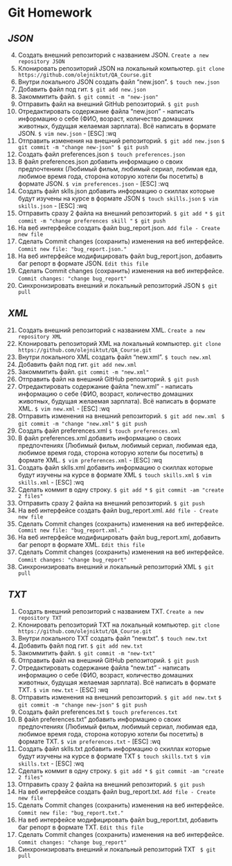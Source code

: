 # Git Homework
## _JSON_
 4. Создать внешний репозиторий c названием JSON. 
`Create a new repository JSON`
 5. Клонировать репозиторий JSON на локальный компьютер. 
`git clone https://github.com/olejniktut/QA_Course.git`
 6. Внутри локального JSON создать файл “new.json”. 
`$ touch new.json`
 7. Добавить файл под гит. 
`$ git add new.json`
 8. Закоммитить файл. 
`$ git commit -m "new-json"`
 9. Отправить файл на внешний GitHub репозиторий.
`$ git push`
 10. Отредактировать содержание файла “new.json” - написать информацию о себе (ФИО, возраст, количество домашних животных, будущая желаемая зарплата). Всё написать в формате JSON.
`$ vim new.json` - [ESC] :wq
 11. Отправить изменения на внешний репозиторий.
`$ git add new.json`
`$ git commit -m "change new-json"
$ git push`
 12. Создать файл preferences.json
`$ touch preferences.json`
 13. В файл preferences.json добавить информацию о своих предпочтениях (Любимый фильм, любимый сериал, любимая еда, любимое время года, сторона которую хотели бы посетить) в формате JSON.
`$ vim preferences.json` - [ESC] :wq
 14. Создать файл sklls.json добавить информацию о скиллах которые будут изучены на курсе в формате JSON
`$ touch skills.json`
`$ vim skills.json` - [ESC] :wq
 15. Отправить сразу 2 файла на внешний репозиторий.
`$ git add *`
`$ git commit -m "change preferences skill "`
`$ git push`
 16. На веб интерфейсе создать файл bug_report.json.
`Add file - Create new file`
 17. Сделать Commit changes (сохранить) изменения на веб интерфейсе.
 `Commit new file: "bug_report.json."`
 18. На веб интерфейсе модифицировать файл bug_report.json, добавить баг репорт в формате JSON.
`Edit this file`
 19. Сделать Commit changes (сохранить) изменения на веб интерфейсе.
`Commit changes: "change bug_report"`
 20. Синхронизировать внешний и локальный репозиторий JSON
 `$ git pull`

## _XML_
 21. Создать внешний репозиторий c названием XML.
`Create a new repository XML `
 22. Клонировать репозиторий XML на локальный компьютер.
`git clone https://github.com/olejniktut/QA_Course.git`
 23. Внутри локального XML создать файл “new.xml”.
`$ touch new.xml`
 24. Добавить файл под гит.
`git add new.xml`
 25. Закоммитить файл.
`git commit -m "new.xml"`
 26. Отправить файл на внешний GitHub репозиторий.
`$ git push`
 27. Отредактировать содержание файла “new.xml” - написать информацию о себе (ФИО, возраст, количество домашних животных, будущая желаемая зарплата). Всё написать в формате XML.
`$ vim new.xml` - [ESC] :wq
 28. Отправить изменения на внешний репозиторий.
`$ git add new.xml `
`$ git commit -m "change "new.xml"`
`$ git push`
 29. Создать файл preferences.xml
`$ touch preferences.xml`
 30. В файл preferences.xml добавить информацию о своих предпочтениях (Любимый фильм, любимый сериал, любимая еда, любимое время года, сторона которую хотели бы посетить) в формате XML.
`$ vim preferences.xml` - [ESC] :wq
 31. Создать файл sklls.xml добавить информацию о скиллах которые будут изучены на курсе в формате XML
`$ touch skills.xml`
`$ vim skills.xml` - [ESC] :wq
 32. Сделать коммит в одну строку.
`$ git add *`
`$ git commit -am "create 2 files"`
 33. Отправить сразу 2 файла на внешний репозиторий.
`$ git push`
 34. На веб интерфейсе создать файл bug_report.xml.
`Add file - Create new file`
 35. Сделать Commit changes (сохранить) изменения на веб интерфейсе.
` Commit new file: "bug_report.xml."`
 36. На веб интерфейсе модифицировать файл bug_report.xml, добавить баг репорт в формате XML.
`Edit this file`
 37. Сделать Commit changes (сохранить) изменения на веб интерфейсе.
`Commit changes: "change bug_report"`
 38. Синхронизировать внешний и локальный репозиторий XML
 `$ git pull`
 
## _TXT_
 1. Создать внешний репозиторий c названием TXT.
`Create a new repository TXT`
 2. Клонировать репозиторий TXT на локальный компьютер.
`git clone https://github.com/olejniktut/QA_Course.git`
 3. Внутри локального TXT создать файл “new.txt”.
`$ touch new.txt`
 4. Добавить файл под гит.
`$ git add new.txt`
 5. Закоммитить файл.
`$ git commit -m "new-txt"`
 6. Отправить файл на внешний GitHub репозиторий.
`$ git push`
 7. Отредактировать содержание файла “new.txt” - написать информацию о себе (ФИО, возраст, количество домашних животных, будущая желаемая зарплата). Всё написать в формате TXT.
`$ vim new.txt` - [ESC] :wq
 8. Отправить изменения на внешний репозиторий.
`$ git add new.txt`
`$ git commit -m "change new-json"`
`$ git push`
 9. Создать файл preferences.txt
`$ touch preferences.txt`
 10. В файл preferences.txt” добавить информацию о своих предпочтениях (Любимый фильм, любимый сериал, любимая еда, любимое время года, сторона которую хотели бы посетить) в формате TXT.
`$ vim preferences.txt` - [ESC] :wq
 11. Создать файл sklls.txt добавить информацию о скиллах которые будут изучены на курсе в формате TXT
`$ touch skills.txt`
`$ vim skills.txt` - [ESC] :wq
 12. Сделать коммит в одну строку.
`$ git add *`
`$ git commit -am "create 2 files"`
 13. Отправить сразу 2 файла на внешний репозиторий.
`$ git push`
 14. На веб интерфейсе создать файл bug_report.txt.
`Add file - Create new file`
 15. Сделать Commit changes (сохранить) изменения на веб интерфейсе.
 `Commit new file: "bug_report.txt."`
 16. На веб интерфейсе модифицировать файл bug_report.txt, добавить баг репорт в формате TXT.
`Edit this file`
 17. Сделать Commit changes (сохранить) изменения на веб интерфейсе.
`Commit changes: "change bug_report"`
 18. Синхронизировать внешний и локальный репозиторий TXT
` $ git pull`
